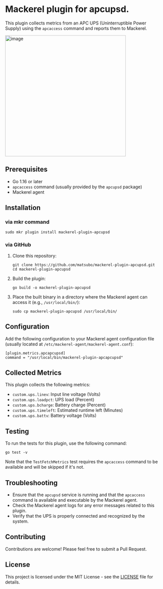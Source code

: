 # Mackerel plugin for apcupsd.

This plugin collects metrics from an APC UPS (Uninterruptible Power Supply) using the `apcaccess` command and reports them to Mackerel.

<img width="388" alt="image" src="https://github.com/matsubo/mackerel-plugin-apcupsd/assets/98103/2b66ec1a-209e-494e-9c61-75a9d255c3ac">

## Prerequisites

- Go 1.16 or later
- `apcaccess` command (usually provided by the `apcupsd` package)
- Mackerel agent

## Installation

### via mkr command

```
sudo mkr plugin install mackerel-plugin-apcupsd
```

### via GitHub

1. Clone this repository:
   ```
   git clone https://github.com/matsubo/mackerel-plugin-apcupsd.git
   cd mackerel-plugin-apcupsd
   ```

2. Build the plugin:
   ```
   go build -o mackerel-plugin-apcupsd
   ```

3. Place the built binary in a directory where the Mackerel agent can access it (e.g., `/usr/local/bin/`):
   ```
   sudo cp mackerel-plugin-apcupsd /usr/local/bin/
   ```

## Configuration

Add the following configuration to your Mackerel agent configuration file (usually located at `/etc/mackerel-agent/mackerel-agent.conf`):

```
[plugin.metrics.apcapcupsd]
command = "/usr/local/bin/mackerel-plugin-apcapcupsd"
```

## Collected Metrics

This plugin collects the following metrics:

- `custom.ups.linev`: Input line voltage (Volts)
- `custom.ups.loadpct`: UPS load (Percent)
- `custom.ups.bcharge`: Battery charge (Percent)
- `custom.ups.timeleft`: Estimated runtime left (Minutes)
- `custom.ups.battv`: Battery voltage (Volts)

## Testing

To run the tests for this plugin, use the following command:

```
go test -v
```

Note that the `TestFetchMetrics` test requires the `apcaccess` command to be available and will be skipped if it's not.

## Troubleshooting

- Ensure that the `apcupsd` service is running and that the `apcaccess` command is available and executable by the Mackerel agent.
- Check the Mackerel agent logs for any error messages related to this plugin.
- Verify that the UPS is properly connected and recognized by the system.

## Contributing

Contributions are welcome! Please feel free to submit a Pull Request.

## License

This project is licensed under the MIT License - see the [LICENSE](LICENSE) file for details.

